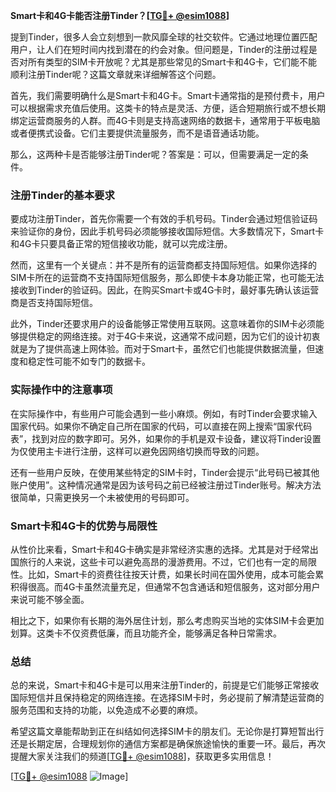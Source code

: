 **Smart卡和4G卡能否注册Tinder？[[TG💪+ @esim1088](https://t.me/s/esim1088)]**

提到Tinder，很多人会立刻想到一款风靡全球的社交软件。它通过地理位置匹配用户，让人们在短时间内找到潜在的约会对象。但问题是，Tinder的注册过程是否对所有类型的SIM卡开放呢？尤其是那些常见的Smart卡和4G卡，它们能不能顺利注册Tinder呢？这篇文章就来详细解答这个问题。

首先，我们需要明确什么是Smart卡和4G卡。Smart卡通常指的是预付费卡，用户可以根据需求充值后使用。这类卡的特点是灵活、方便，适合短期旅行或不想长期绑定运营商服务的人群。而4G卡则是支持高速网络的数据卡，通常用于平板电脑或者便携式设备。它们主要提供流量服务，而不是语音通话功能。

那么，这两种卡是否能够注册Tinder呢？答案是：可以，但需要满足一定的条件。

### 注册Tinder的基本要求

要成功注册Tinder，首先你需要一个有效的手机号码。Tinder会通过短信验证码来验证你的身份，因此手机号码必须能够接收国际短信。大多数情况下，Smart卡和4G卡只要具备正常的短信接收功能，就可以完成注册。

然而，这里有一个关键点：并不是所有的运营商都支持国际短信。如果你选择的SIM卡所在的运营商不支持国际短信服务，那么即使卡本身功能正常，也可能无法接收到Tinder的验证码。因此，在购买Smart卡或4G卡时，最好事先确认该运营商是否支持国际短信。

此外，Tinder还要求用户的设备能够正常使用互联网。这意味着你的SIM卡必须能够提供稳定的网络连接。对于4G卡来说，这通常不成问题，因为它们的设计初衷就是为了提供高速上网体验。而对于Smart卡，虽然它们也能提供数据流量，但速度和稳定性可能不如专门的数据卡。

### 实际操作中的注意事项

在实际操作中，有些用户可能会遇到一些小麻烦。例如，有时Tinder会要求输入国家代码。如果你不确定自己所在国家的代码，可以直接在网上搜索“国家代码表”，找到对应的数字即可。另外，如果你的手机是双卡设备，建议将Tinder设置为仅使用主卡进行注册，这样可以避免因网络切换而导致的问题。

还有一些用户反映，在使用某些特定的SIM卡时，Tinder会提示“此号码已被其他账户使用”。这种情况通常是因为该号码之前已经被注册过Tinder账号。解决方法很简单，只需更换另一个未被使用的号码即可。

### Smart卡和4G卡的优势与局限性

从性价比来看，Smart卡和4G卡确实是非常经济实惠的选择。尤其是对于经常出国旅行的人来说，这些卡可以避免高昂的漫游费用。不过，它们也有一定的局限性。比如，Smart卡的资费往往按天计费，如果长时间在国外使用，成本可能会累积得很高。而4G卡虽然流量充足，但通常不包含通话和短信服务，这对部分用户来说可能不够全面。

相比之下，如果你有长期的海外居住计划，那么考虑购买当地的实体SIM卡会更加划算。这类卡不仅资费低廉，而且功能齐全，能够满足各种日常需求。

### 总结

总的来说，Smart卡和4G卡是可以用来注册Tinder的，前提是它们能够正常接收国际短信并且保持稳定的网络连接。在选择SIM卡时，务必提前了解清楚运营商的服务范围和支持的功能，以免造成不必要的麻烦。

希望这篇文章能帮助到正在纠结如何选择SIM卡的朋友们。无论你是打算短暂出行还是长期定居，合理规划你的通信方案都是确保旅途愉快的重要一环。最后，再次提醒大家关注我们的频道[[TG💪+ @esim1088](https://t.me/s/esim1088)]，获取更多实用信息！

[[TG💪+ @esim1088](https://t.me/s/esim1088) ![Image](https://i.postimg.cc/4NQfJmqS/Snipaste-2025-05-13-00-14-12.png)]